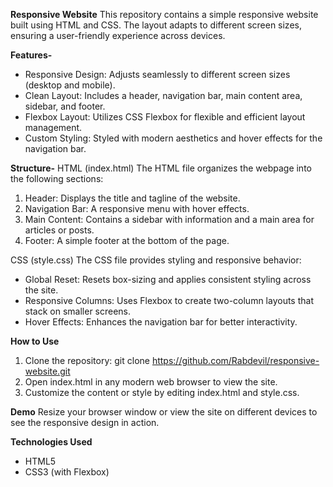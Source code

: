 **Responsive Website**
This repository contains a simple responsive website built using HTML and CSS. The layout adapts to different screen sizes, ensuring a user-friendly experience across devices.

**Features-**
- Responsive Design: Adjusts seamlessly to different screen sizes (desktop and mobile).
- Clean Layout: Includes a header, navigation bar, main content area, sidebar, and footer.
- Flexbox Layout: Utilizes CSS Flexbox for flexible and efficient layout management.
- Custom Styling: Styled with modern aesthetics and hover effects for the navigation bar.

**Structure-**
HTML (index.html)
The HTML file organizes the webpage into the following sections:
1. Header: Displays the title and tagline of the website.
2. Navigation Bar: A responsive menu with hover effects.
3. Main Content: Contains a sidebar with information and a main area for articles or posts.
4. Footer: A simple footer at the bottom of the page.

CSS (style.css)
The CSS file provides styling and responsive behavior:
- Global Reset: Resets box-sizing and applies consistent styling across the site.
- Responsive Columns: Uses Flexbox to create two-column layouts that stack on smaller screens.
- Hover Effects: Enhances the navigation bar for better interactivity.

**How to Use**
1. Clone the repository:
git clone https://github.com/Rabdevil/responsive-website.git  
2. Open index.html in any modern web browser to view the site.
3. Customize the content or style by editing index.html and style.css.

**Demo**
Resize your browser window or view the site on different devices to see the responsive design in action.

**Technologies Used**
- HTML5
- CSS3 (with Flexbox)
